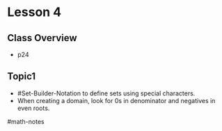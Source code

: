 # Lesson 4
## Class Overview
- p24

## Topic1
- #Set-Builder-Notation to define sets using special characters.
- When creating a domain, look for 0s in denominator and negatives in even roots.

#math-notes
